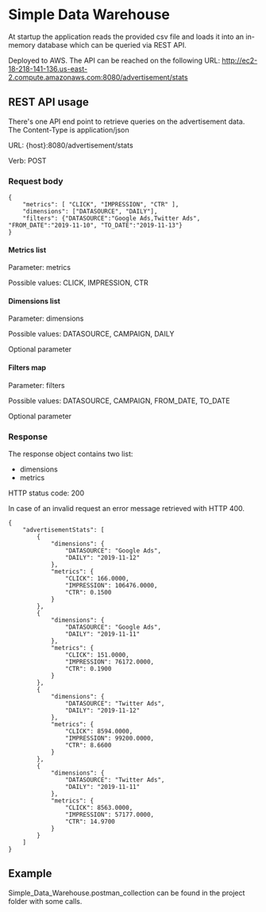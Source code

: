 # Simple Data Warehouse

At startup the application reads the provided csv file and loads it into an in-memory database which can be queried via REST API.

Deployed to AWS. The API can be reached on the following URL: http://ec2-18-218-141-136.us-east-2.compute.amazonaws.com:8080/advertisement/stats

## REST API usage
There's one API end point to retrieve queries on the advertisement data.
The Content-Type is application/json

URL: {host}:8080/advertisement/stats

Verb: POST

### Request body 
```
{
    "metrics": [ "CLICK", "IMPRESSION", "CTR" ],
    "dimensions": ["DATASOURCE", "DAILY"],
    "filters": {"DATASOURCE":"Google Ads,Twitter Ads", "FROM_DATE":"2019-11-10", "TO_DATE":"2019-11-13"}
}
```
#### Metrics list
Parameter: metrics

Possible values: CLICK, IMPRESSION, CTR

#### Dimensions list
Parameter: dimensions

Possible values: DATASOURCE, CAMPAIGN, DAILY

Optional parameter

#### Filters map
Parameter: filters

Possible values: DATASOURCE, CAMPAIGN, FROM_DATE, TO_DATE

Optional parameter

### Response
The response object contains two list:
- dimensions
- metrics

HTTP status code: 200

In case of an invalid request an error message retrieved with HTTP 400.

```
{
    "advertisementStats": [
        {
            "dimensions": {
                "DATASOURCE": "Google Ads",
                "DAILY": "2019-11-12"
            },
            "metrics": {
                "CLICK": 166.0000,
                "IMPRESSION": 106476.0000,
                "CTR": 0.1500
            }
        },
        {
            "dimensions": {
                "DATASOURCE": "Google Ads",
                "DAILY": "2019-11-11"
            },
            "metrics": {
                "CLICK": 151.0000,
                "IMPRESSION": 76172.0000,
                "CTR": 0.1900
            }
        },
        {
            "dimensions": {
                "DATASOURCE": "Twitter Ads",
                "DAILY": "2019-11-12"
            },
            "metrics": {
                "CLICK": 8594.0000,
                "IMPRESSION": 99200.0000,
                "CTR": 8.6600
            }
        },
        {
            "dimensions": {
                "DATASOURCE": "Twitter Ads",
                "DAILY": "2019-11-11"
            },
            "metrics": {
                "CLICK": 8563.0000,
                "IMPRESSION": 57177.0000,
                "CTR": 14.9700
            }
        }
    ]
}
```

## Example
Simple_Data_Warehouse.postman_collection can be found in the project folder with some calls.
